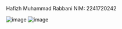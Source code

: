 Hafizh Muhammad Rabbani
NIM: 2241720242

![image](https://github.com/user-attachments/assets/3faac6b2-44bb-4547-961d-874c49ba808a)
![image](https://github.com/user-attachments/assets/d2d1cf93-d351-472c-b2b2-dce01a4e50b1)
